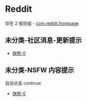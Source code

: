 # Reddit

存在 2 规则组 - [com.reddit.frontpage](/src/apps/com.reddit.frontpage.ts)

## 未分类-社区消息-更新提示

- [快照-0](https://i.gkd.li/i/13649914)

## 未分类-NSFW 内容提示

自动点击 continue

- [快照-0](https://i.gkd.li/i/13649992)
